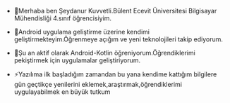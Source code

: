 <ul>
	<li>👋Merhaba ben Şeydanur Kuvvetli.Bülent Ecevit Üniversitesi Bilgisayar Mühendisliği 4.sınıf öğrencisiyim.</li>
</ul>
<ul>
	<li>🌱Android uygulama geliştirme üzerine kendimi geliştirmekteyim.Öğrenmeye açığım ve yeni teknolojileri takip ediyorum.</li>
</ul>
<ul>
	<li>🔭Şu an aktif olarak Android-Kotlin öğreniyorum.Öğrendiklerimi pekiştirmek için uygulamalar geliştiriyorum.</li>
</ul>
<ul>
	<li>⚡Yazılıma ilk başladığım zamandan bu yana kendime kattığım bilgilere gün geçtikçe yenilerini eklemek,araştırmak,öğrendiklerimi uygulayabilmek en büyük tutkum</li>
</ul>




<!--
**seydanurkuvvetli/seydanurkuvvetli** is a ✨ _special_ ✨ repository because its `README.md` (this file) appears on your GitHub profile.

Here are some ideas to get you started:

- 🔭 I’m currently working on ...
- 🌱 I’m currently learning ...
- 👯 I’m looking to collaborate on ...
- 🤔 I’m looking for help with ...
- 💬 Ask me about ...
- 📫 How to reach me: ...
- 😄 Pronouns: ...
- ⚡ Fun fact: ...
-->
